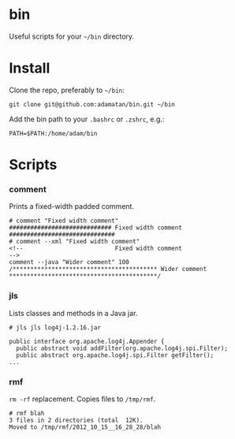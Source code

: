bin
===

Useful scripts for your `~/bin` directory.

# Install

Clone the repo, preferably to `~/bin`:

    git clone git@github.com:adamatan/bin.git ~/bin

Add the bin path to your `.bashrc` or `.zshrc`, e.g.:

    PATH=$PATH:/home/adam/bin

# Scripts

### comment

Prints a fixed-width padded comment.

    # comment "Fixed width comment"
    ############################# Fixed width comment ##############################
    # comment --xml "Fixed width comment"
    <!--                          Fixed width comment                            -->
    comment --java "Wider comment" 100
    /***************************************** Wider comment ******************************************/

### jls

Lists classes and methods in a Java jar.

    # jls jls log4j-1.2.16.jar
   
    public interface org.apache.log4j.Appender {
      public abstract void addFilter(org.apache.log4j.spi.Filter);
      public abstract org.apache.log4j.spi.Filter getFilter();
    ...

### rmf

`rm -rf` replacement. Copies files to `/tmp/rmf`.

    # rmf blah
    3 files in 2 directories (total  12K).
    Moved to /tmp/rmf/2012_10_15__16_28_28/blah
    
